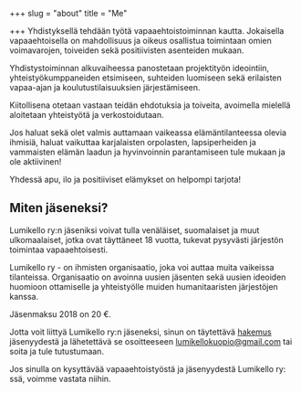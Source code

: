 +++
slug = "about"
title = "Me"

+++
Yhdistyksellä tehdään työtä vapaaehtoistoiminnan kautta. Jokaisella vapaaehtoisella on mahdollisuus ja oikeus osallistua toimintaan omien voimavarojen, toiveiden sekä positiivisten asenteiden mukaan.

Yhdistystoiminnan alkuvaiheessa panostetaan projektityön ideointiin, yhteistyökumppaneiden etsimiseen, suhteiden luomiseen sekä erilaisten vapaa-ajan ja koulutustilaisuuksien järjestämiseen.

Kiitollisena otetaan vastaan teidän ehdotuksia ja toiveita, avoimella mielellä aloitetaan yhteistyötä ja verkostoidutaan. 

Jos haluat sekä olet valmis auttamaan vaikeassa elämäntilanteessa olevia ihmisiä, haluat vaikuttaa karjalaisten orpolasten, lapsiperheiden ja vammaisten elämän laadun ja hyvinvoinnin parantamiseen tule mukaan ja ole aktiivinen! 

Yhdessä apu, ilo ja positiiviset elämykset on helpompi tarjota!

## Miten jäseneksi?

Lumikello ry:n jäseniksi voivat tulla venäläiset, suomalaiset ja muut ulkomaalaiset, jotka ovat täyttäneet 18 vuotta, tukevat pysyvästi järjestön toimintaa vapaaehtoisesti.

Lumikello ry - on ihmisten organisaatio, joka voi auttaa muita vaikeissa tilanteissa. Organisaatio on avoinna uusien jäsenten sekä uusien ideoiden huomioon ottamiselle ja yhteistyölle muiden humanitaaristen järjestöjen kanssa. 

Jäsenmaksu 2018 on 20 €. 

Jotta voit liittyä Lumikello ry:n jäseneksi, sinun on täytettävä [hakemus]() jäsenyydestä ja lähetettävä se osoitteeseen lumikellokuopio@gmail.com  tai soita ja tule tutustumaan.  

Jos sinulla on kysyttävää vapaaehtoistyöstä ja jäsenyydestä Lumikello ry: ssä, voimme vastata niihin.